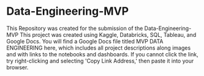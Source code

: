 # Data-Engineering-MVP
This Repository was created for the submission of the Data-Engineering-MVP
This project was created using Kaggle, Databricks, SQL, Tableau, and Google Docs. You will find a Google Docs file titled MVP DATA ENGINEERING here, which includes all project descriptions along images and with links to the notebooks and dashboards. If you cannot click the link, try right-clicking and selecting 'Copy Link Address,' then paste it into your browser.
